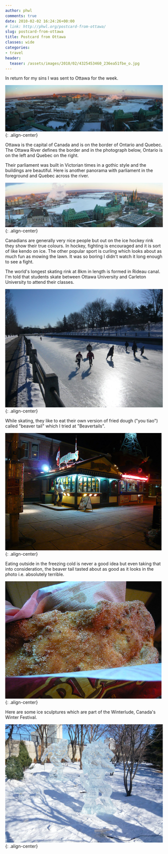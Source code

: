 ```yaml
---
author: phwl
comments: true
date: 2010-02-02 16:24:26+00:00
# link: http://phwl.org/postcard-from-ottawa/
slug: postcard-from-ottawa
title: Postcard from Ottawa
classes: wide
categories:
- travel
header:
  teaser: /assets/images/2010/02/4325453460_236ea51fbe_o.jpg
---
```


In return for my sins I was sent to Ottawa for the week.

![](/assets/images/2010/02/4325453460_236ea51fbe_o.jpg){: .align-center}
<!-- more -->

Ottawa is the capital of Canada and is on the border of Ontario and Quebec. The Ottawa River defines the border and in the photograph below, Ontario is on the left and Quebec on the right.

Their parliament was built in Victorian times in a gothic style and the buildings are beautiful. Here is another panorama with parliament in the foreground and Quebec across the river.

![](/assets/images/2010/02/4331807503_15c81c5a1f_o.jpg){: .align-center}

Canadians are generally very nice people but out on the ice hockey rink they show their true colours. In hockey, fighting is encouraged and it is sort of like kendo on ice. The other popular sport is curling which looks about as much fun as mowing the lawn. It was so boring I didn't watch it long enough to see a fight.

The world's longest skating rink at 8km in length is formed in Rideau canal. I'm told that students skate between Ottawa University and Carleton University to attend their classes.

![](/assets/images/2010/02/4332887868_799c308f80_o.jpg){: .align-center}

While skating, they like to eat their own version of fried dough ("you tiao") called "beaver tail" which I tried at "Beavertails".

![](/assets/images/2010/02/4327308293_a0b321676c.jpg){: .align-center}

Eating outside in the freezing cold is never a good idea but even taking that into consideration, the beaver tail tasted about as good as it looks in the photo i.e. absolutely terrible.

![](/assets/images/2010/02/4327308573_ffaf3db71f.jpg){: .align-center}

Here are some ice sculptures which are part of the Winterlude, Canada's Winter Festival.

![](/assets/images/2010/02/4332331901_4311087c81_o.jpg){: .align-center}
